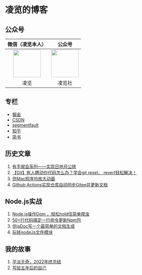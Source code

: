 # 凌览的博客

## 公众号
|微信（凌览本人）|公众号|
|:----:|:----:|
|<img src="https://ywja-public-bucket.oss-cn-hangzhou.aliyuncs.com//server-platform/1/upload/2022-12-18/1671366140974.png" width="90px" height="90px">|<img  src="https://ywja-public-bucket.oss-cn-hangzhou.aliyuncs.com//server-platform/1/upload/2022-12-18/1671366140922.png"   width="90px" height="90px">|
|凌览|凌览社|

## 专栏
* [掘金](https://juejin.cn/user/3350967174565198/posts)
* [CSDN](https://blog.csdn.net/qq_45472813?type=blog)
* [segmentfault](https://segmentfault.com/u/xuexishiwokuaile_612449e36bade)
* [知乎](https://www.zhihu.com/people/25-32-14-8/posts)
* [简书](https://www.jianshu.com/u/a94709bb19c1)

## 历史文章
1. <a href="https://github.com/CatsAndMice/Blog/issues/28">有手就会系列——实现日地月公转</a>
2. <a href="https://github.com/CatsAndMice/blog/issues/38">【Git】有人瞎动你代码怎么办？学会git reset、 revert轻松解决！</a>
3. <a href="https://github.com/CatsAndMice/blog/issues/36">仿Mac程序坞放大动画</a>
4. <a href="https://github.com/CatsAndMice/blog/issues/32">Github Actions实现仓库自动同步Gitee并更新文档</a>

## Node.js实战
1. <a href="https://github.com/CatsAndMice/blog/issues/40">Node.js操作Dom ，轻松hold住简单爬虫</a>
2. <a href="https://github.com/CatsAndMice/blog/issues/33">50+行代码搞定一行命令更新Npm包</a>
3. <a href="https://github.com/CatsAndMice/blog/issues/37">仿jsDoc写一个最简单的文档生成</a>
4. <a href="https://github.com/CatsAndMice/blog/issues/34">玩转nodeJs文件模块</a>

## 我的故事
1. <a href="https://github.com/CatsAndMice/blog/issues/39">平淡无奇，2022年终总结</a>
2. <a href="https://github.com/CatsAndMice/blog/issues/29">写给五年后的自己</a>




